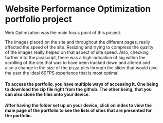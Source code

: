 # Website Performance Optimization portfolio project

Web Optimzation was the main focus point of this project.

The images placed on the site and throughout the different pages, really affected the speed of the site. Resizing and trying to compress the quality
of the images really helped on that aspect of site speed. Also, checking further into the javascript, there was a high indication of lag within the scrolling of the site that was to have been tracked down and altered and also a change in the size of the pizza pies through the slider that would give the user the ideal 60FPS experience that is most optimal.


#### To access the portfolio, you have multiple ways of accessing it. One being to download the zip file right from the github. The other being, that you can also clone the files onto your device.


#### After having the folder set up on your device, click on index to view the main page of the portfolio to see the lists of sites that are presented for the portfolio.
